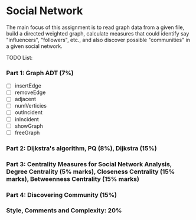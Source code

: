# Social Network
The main focus of this assignment is to read graph data from a given file, build a directed weighted graph, calculate measures that could identify say "influencers", "followers", etc., and also discover possible "communities" in a given social network.

TODO List:

### Part 1: Graph ADT (7%)
- [ ] insertEdge
- [ ] removeEdge
- [ ] adjacent
- [ ] numVerticies
- [ ] outIncident
- [ ] inIncident
- [ ] showGraph
- [ ] freeGraph

### Part 2: Dijkstra's algorithm, PQ (8%), Dijkstra (15%)

### Part 3: Centrality Measures for Social Network Analysis, Degree Centrality (5% marks), Closeness Centrality (15% marks), Betweenness Centrality (15% marks)

### Part 4: Discovering Community (15%)


### Style, Comments and Complexity: 20%
